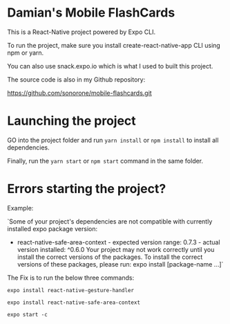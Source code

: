 # Damian's Mobile FlashCards

This is a React-Native project powered by Expo CLI.

To run the project, make sure you install create-react-native-app CLI using npm or yarn.

You can also use snack.expo.io which is what I used to built this project.

The source code is also in my Github repository:

https://github.com/sonorone/mobile-flashcards.git

# Launching the project

GO into the project folder and run `yarn install` or `npm install` to install all dependencies.

Finally, run the `yarn start` or `npm start` command in the same folder.

# Errors starting the project?

Example:

`Some of your project's dependencies are not compatible with currently installed expo package version:

- react-native-safe-area-context - expected version range: 0.7.3 - actual version installed: ^0.6.0
  Your project may not work correctly until you install the correct versions of the packages.
  To install the correct versions of these packages, please run: expo install [package-name ...]`

The Fix is to run the below three commands:

`expo install react-native-gesture-handler`

`expo install react-native-safe-area-context`

`expo start -c`
